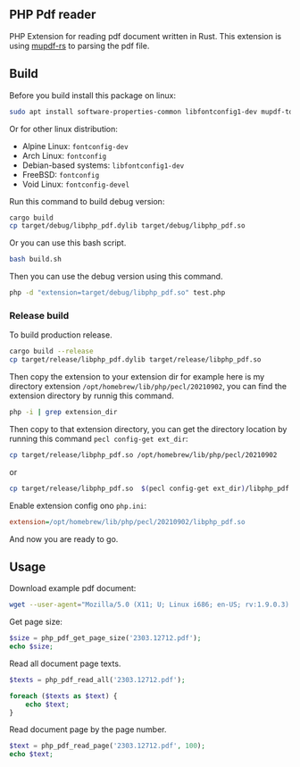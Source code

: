 ## PHP Pdf reader

PHP Extension for reading pdf document written in Rust. This extension is using [mupdf-rs](https://github.com/messense/mupdf-rs) to parsing the pdf file.

## Build

Before you build install this package on linux:

```bash
sudo apt install software-properties-common libfontconfig1-dev mupdf-tools gperf clang php8.1-dev build-essential autoconf unzip
```

Or for other linux distribution:

- Alpine Linux: `fontconfig-dev`
- Arch Linux: `fontconfig`
- Debian-based systems: `libfontconfig1-dev`
- FreeBSD: `fontconfig`
- Void Linux: `fontconfig-devel`

Run this command to build debug version:

```bash
cargo build
cp target/debug/libphp_pdf.dylib target/debug/libphp_pdf.so
```

Or you can use this bash script.

```bash
bash build.sh
```

Then you can use the debug version using this command.

```bash
php -d "extension=target/debug/libphp_pdf.so" test.php
```

### Release build

To build production release.

```bash
cargo build --release
cp target/release/libphp_pdf.dylib target/release/libphp_pdf.so
```

Then copy the extension to your extension dir for example here is my directory extension `/opt/homebrew/lib/php/pecl/20210902`, you can find the extension directory by runnig this command.

```bash
php -i | grep extension_dir
```

Then copy to that extension directory, you can get the directory location by running this command `pecl config-get ext_dir`:

```bash
cp target/release/libphp_pdf.so /opt/homebrew/lib/php/pecl/20210902
```

or 
```bash
cp target/release/libphp_pdf.so  $(pecl config-get ext_dir)/libphp_pdf.so
```

Enable extension config ono `php.ini`:

```ini
extension=/opt/homebrew/lib/php/pecl/20210902/libphp_pdf.so
```

And now you are ready to go.

## Usage

Download example pdf document:

```bash
wget --user-agent="Mozilla/5.0 (X11; U; Linux i686; en-US; rv:1.9.0.3) Gecko/2008092416 Firefox/3.0.3"  https://arxiv.org/pdf/2303.12712.pdf
```

Get page size:

```php
$size = php_pdf_get_page_size('2303.12712.pdf');
echo $size;
```

Read all document page texts.

```php
$texts = php_pdf_read_all('2303.12712.pdf');

foreach ($texts as $text) {
    echo $text;
}
```

Read document page by the page number.

```php
$text = php_pdf_read_page('2303.12712.pdf', 100);
echo $text;
```
